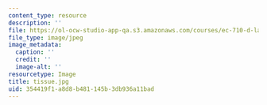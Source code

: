 ```yaml
---
content_type: resource
description: ''
file: https://ol-ocw-studio-app-qa.s3.amazonaws.com/courses/ec-710-d-lab-medical-technologies-for-the-developing-world-spring-2010/354419f1a8d8b481145b3db936a11bad_tissue.jpg
file_type: image/jpeg
image_metadata:
  caption: ''
  credit: ''
  image-alt: ''
resourcetype: Image
title: tissue.jpg
uid: 354419f1-a8d8-b481-145b-3db936a11bad
---
```


